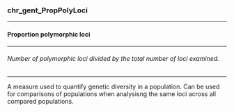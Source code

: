 ### chr_gent_PropPolyLoci



------
#### Proportion polymorphic loci



------
###### Number of polymorphic loci divided by the total number of loci examined.



------
A measure used to quantify genetic diversity in a population. Can be used for comparisons of populations when analysisng the same loci across all compared populations.